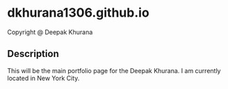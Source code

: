 # dkhurana1306.github.io
Copyright @ Deepak Khurana

## Description
This will be the main portfolio page for the Deepak Khurana. I am
currently located in New York City.

